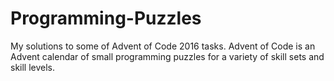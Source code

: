 # Programming-Puzzles

My solutions to some of Advent of Code 2016 tasks. Advent of Code is an Advent calendar of small programming puzzles for a variety of skill sets and skill levels.
